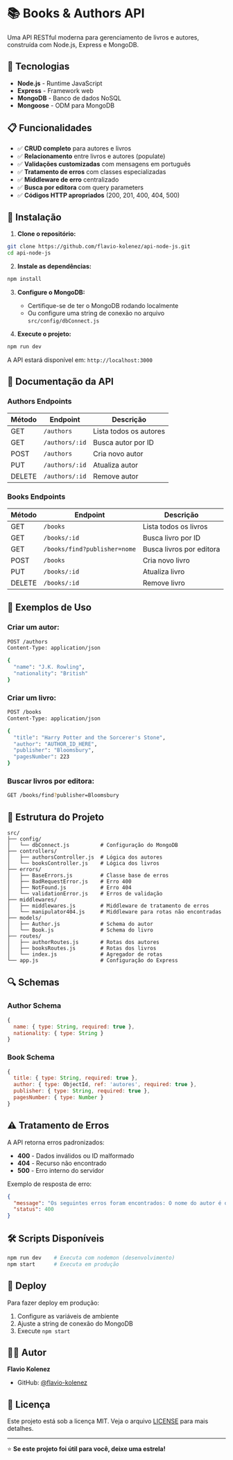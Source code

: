 # 📚 Books & Authors API

Uma API RESTful moderna para gerenciamento de livros e autores, construída com Node.js, Express e MongoDB.

## 🚀 Tecnologias

- **Node.js** - Runtime JavaScript
- **Express** - Framework web
- **MongoDB** - Banco de dados NoSQL
- **Mongoose** - ODM para MongoDB

## 📋 Funcionalidades

- ✅ **CRUD completo** para autores e livros
- ✅ **Relacionamento** entre livros e autores (populate)
- ✅ **Validações customizadas** com mensagens em português
- ✅ **Tratamento de erros** com classes especializadas
- ✅ **Middleware de erro** centralizado
- ✅ **Busca por editora** com query parameters
- ✅ **Códigos HTTP apropriados** (200, 201, 400, 404, 500)

## 🔧 Instalação

1. **Clone o repositório:**
```bash
git clone https://github.com/flavio-kolenez/api-node-js.git
cd api-node-js
```

2. **Instale as dependências:**
```bash
npm install
```

3. **Configure o MongoDB:**
   - Certifique-se de ter o MongoDB rodando localmente
   - Ou configure uma string de conexão no arquivo `src/config/dbConnect.js`

4. **Execute o projeto:**
```bash
npm run dev
```

A API estará disponível em: `http://localhost:3000`

## 📖 Documentação da API

### **Authors Endpoints**

| Método | Endpoint | Descrição |
|--------|----------|-----------|
| GET | `/authors` | Lista todos os autores |
| GET | `/authors/:id` | Busca autor por ID |
| POST | `/authors` | Cria novo autor |
| PUT | `/authors/:id` | Atualiza autor |
| DELETE | `/authors/:id` | Remove autor |

### **Books Endpoints**

| Método | Endpoint | Descrição |
|--------|----------|-----------|
| GET | `/books` | Lista todos os livros |
| GET | `/books/:id` | Busca livro por ID |
| GET | `/books/find?publisher=nome` | Busca livros por editora |
| POST | `/books` | Cria novo livro |
| PUT | `/books/:id` | Atualiza livro |
| DELETE | `/books/:id` | Remove livro |

## 🧪 Exemplos de Uso

### **Criar um autor:**
```bash
POST /authors
Content-Type: application/json

{
  "name": "J.K. Rowling",
  "nationality": "British"
}
```

### **Criar um livro:**
```bash
POST /books
Content-Type: application/json

{
  "title": "Harry Potter and the Sorcerer's Stone",
  "author": "AUTHOR_ID_HERE",
  "publisher": "Bloomsbury",
  "pagesNumber": 223
}
```

### **Buscar livros por editora:**
```bash
GET /books/find?publisher=Bloomsbury
```

## 📁 Estrutura do Projeto

```
src/
├── config/
│   └── dbConnect.js          # Configuração do MongoDB
├── controllers/
│   ├── authorsController.js  # Lógica dos autores
│   └── booksController.js    # Lógica dos livros
├── errors/
│   ├── BaseErrors.js         # Classe base de erros
│   ├── BadRequestError.js    # Erro 400
│   ├── NotFound.js           # Erro 404
│   └── validationError.js    # Erros de validação
├── middlewares/
│   ├── middlewares.js        # Middleware de tratamento de erros
│   └── manipulator404.js     # Middleware para rotas não encontradas
├── models/
│   ├── Author.js             # Schema do autor
│   └── Book.js               # Schema do livro
├── routes/
│   ├── authorRoutes.js       # Rotas dos autores
│   ├── booksRoutes.js        # Rotas dos livros
│   └── index.js              # Agregador de rotas
└── app.js                    # Configuração do Express
```

## 🔍 Schemas

### **Author Schema**
```javascript
{
  name: { type: String, required: true },
  nationality: { type: String }
}
```

### **Book Schema**
```javascript
{
  title: { type: String, required: true },
  author: { type: ObjectId, ref: 'autores', required: true },
  publisher: { type: String, required: true },
  pagesNumber: { type: Number }
}
```

## ⚠️ Tratamento de Erros

A API retorna erros padronizados:

- **400** - Dados inválidos ou ID malformado
- **404** - Recurso não encontrado
- **500** - Erro interno do servidor

Exemplo de resposta de erro:
```json
{
  "message": "Os seguintes erros foram encontrados: O nome do autor é obrigatório.",
  "status": 400
}
```

## 🛠️ Scripts Disponíveis

```bash
npm run dev    # Executa com nodemon (desenvolvimento)
npm start      # Executa em produção
```

## 🚀 Deploy

Para fazer deploy em produção:

1. Configure as variáveis de ambiente
2. Ajuste a string de conexão do MongoDB
3. Execute `npm start`

## 👨‍💻 Autor

**Flavio Kolenez**
- GitHub: [@flavio-kolenez](https://github.com/flavio-kolenez)

## 📄 Licença

Este projeto está sob a licença MIT. Veja o arquivo [LICENSE](LICENSE) para mais detalhes.

---

⭐ **Se este projeto foi útil para você, deixe uma estrela!**